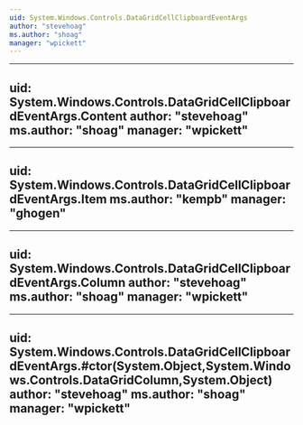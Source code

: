 ```yaml
---
uid: System.Windows.Controls.DataGridCellClipboardEventArgs
author: "stevehoag"
ms.author: "shoag"
manager: "wpickett"
---
```


---
uid: System.Windows.Controls.DataGridCellClipboardEventArgs.Content
author: "stevehoag"
ms.author: "shoag"
manager: "wpickett"
---

---
uid: System.Windows.Controls.DataGridCellClipboardEventArgs.Item
ms.author: "kempb"
manager: "ghogen"
---

---
uid: System.Windows.Controls.DataGridCellClipboardEventArgs.Column
author: "stevehoag"
ms.author: "shoag"
manager: "wpickett"
---

---
uid: System.Windows.Controls.DataGridCellClipboardEventArgs.#ctor(System.Object,System.Windows.Controls.DataGridColumn,System.Object)
author: "stevehoag"
ms.author: "shoag"
manager: "wpickett"
---
